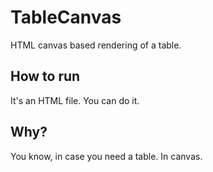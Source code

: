 # TableCanvas

HTML canvas based rendering of a table.

## How to run

It's an HTML file.
You can do it.

## Why?

You know, in case you need a table. In canvas.
